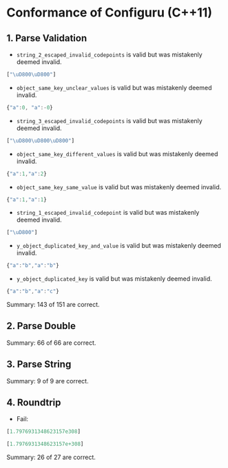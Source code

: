 # Conformance of Configuru (C++11)

## 1. Parse Validation

* `string_2_escaped_invalid_codepoints` is valid but was mistakenly deemed invalid.
~~~js
["\uD800\uD800"]
~~~

* `object_same_key_unclear_values` is valid but was mistakenly deemed invalid.
~~~js
{"a":0, "a":-0}

~~~

* `string_3_escaped_invalid_codepoints` is valid but was mistakenly deemed invalid.
~~~js
["\uD800\uD800\uD800"]
~~~

* `object_same_key_different_values` is valid but was mistakenly deemed invalid.
~~~js
{"a":1,"a":2}
~~~

* `object_same_key_same_value` is valid but was mistakenly deemed invalid.
~~~js
{"a":1,"a":1}
~~~

* `string_1_escaped_invalid_codepoint` is valid but was mistakenly deemed invalid.
~~~js
["\uD800"]
~~~

* `y_object_duplicated_key_and_value` is valid but was mistakenly deemed invalid.
~~~js
{"a":"b","a":"b"}
~~~

* `y_object_duplicated_key` is valid but was mistakenly deemed invalid.
~~~js
{"a":"b","a":"c"}
~~~


Summary: 143 of 151 are correct.

## 2. Parse Double


Summary: 66 of 66 are correct.

## 3. Parse String


Summary: 9 of 9 are correct.

## 4. Roundtrip

* Fail:
~~~js
[1.7976931348623157e308]
~~~

~~~js
[1.7976931348623157e+308]
~~~


Summary: 26 of 27 are correct.

